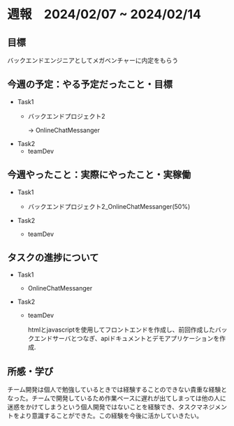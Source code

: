 # 週報　2024/02/07 ~ 2024/02/14

## 目標
バックエンドエンジニアとしてメガベンチャーに内定をもらう

## 今週の予定：やる予定だったこと・目標
- Task1
    - バックエンドプロジェクト2

        → OnlineChatMessanger
- Task2
    - teamDev

## 今週やったこと：実際にやったこと・実稼働
- Task1
    - バックエンドプロジェクト2_OnlineChatMessanger(50%)

- Task2
    - teamDev 

## タスクの進捗について
- Task1
    - OnlineChatMessanger
    
- Task2
    - teamDev

        htmlとjavascriptを使用してフロントエンドを作成し、前回作成したバックエンドサーバとつなぎ、apiドキュメントとデモアプリケーションを作成.

## 所感・学び
チーム開発は個人で勉強しているときでは経験することのできない貴重な経験となった。チームで開発しているため作業ペースに遅れが出てしまっては他の人に迷惑をかけてしまうという個人開発ではないことを経験でき、タスクマネジメントをより意識することができた。この経験を今後に活かしていきたい。